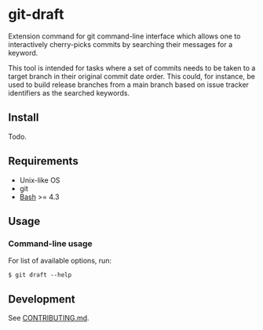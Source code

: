 git-draft
=====

Extension command for git command-line interface which allows one to
interactively cherry-picks commits by searching their messages for a keyword.

This tool is intended for tasks where a set of commits needs to be taken
to a target branch in their original commit date order. This could, for
instance, be used to build release branches from a main branch based on
issue tracker identifiers as the searched keywords.

Install
-----

Todo.

Requirements
-----

* Unix-like OS
* git
* [Bash](https://www.gnu.org/software/bash/) >= 4.3

Usage
-----

### Command-line usage

For list of available options, run:

```shell
$ git draft --help
```

Development
-----

See [CONTRIBUTING.md](https://github.com/gocom/git-draft/blob/master/CONTRIBUTING.md).
